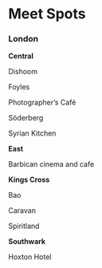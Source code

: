 # Meet Spots

### London

**Central** 

Dishoom

Foyles

Photographer’s Café

Söderberg

Syrian Kitchen

**East**

Barbican cinema and cafe 

**Kings Cross**

Bao 

Caravan

Spiritland

**Southwark**

Hoxton Hotel